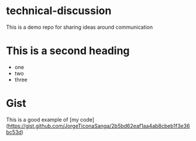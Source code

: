 # technical-discussion
This is a demo repo for sharing ideas around communication

# This is a second heading

* one
* two
* three

# Gist

This is a good example of [my code] (https://gist.github.com/JorgeTiconaSanga/2b5bd62eaf1aa4ab8cbeb1f3e36bc53d)
